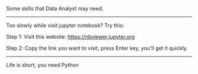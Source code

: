 Some skills that Data Analyst may need.

---------------------------------------------
Too slowly while visit jupyter notebook? Try this:

Step 1: Visit this website: https://nbviewer.jupyter.org

Step 2: Copy the link you want to visit, press Enter key, you'll get it quickly.

---------------------------------------------
Life is short, you need Python
